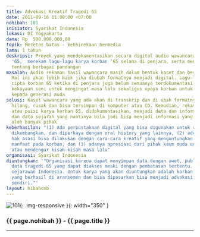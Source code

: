 ```yaml
---
title: Advokasi Kreatif Tragedi 65
date: 2011-09-16 11:08:00 +07:00
nohibah: 101
inisiator: Syarikat Indonesia
lokasi: DI Yogyakarta
dana: Rp  500.000.000,00
topik: Meretas batas - kebhinekaan bermedia
lama: 1 tahun
deskripsi: Proyek yang mendokumentasikan secara digital audio wawancara korban tragedi
  '65,  merekam lagu-lagu karya korban '65 selama di penjara, serta menerbitkan buletin
  tentang berbagai pandangan
masalah: Audio rekaman hasil wawancara masih dalam bentuk kaset dan berisiko rusak.
  Hal ini akan lebih baik jika diubah formatnya menjadi digital. Lagu-lagu hasil karya
  cipta korban 65 ketika di penjara juga belum semuanya terdokumentasi sebagai khasanah
  kekayaan seni untuk mengingat masa lalu sekaligus upaya korban untuk mengingatkan
  kepada generasi muda
solusi: Kaset wawancara yang ada akan di transkrip dan di ubah formatnya agar tidak
  hilang, rusak dan bisa tersimpan di komputer atau CD. Kemudian, rekaman lagu, naratif
  atau puisi karya korban 65, didokumentasikan, menjadi data dan informasi untuk kampanye
  dan data sejarah yang nantinya bila jadi bisa menjadi informasi yang dapat diakses
  oleh banyak pihak
keberhasilan: "(1) Ada perpustakaan digital yang bisa digunakan untuk riset yang bisa
  dikembangkan, dan diperkaya dengan oral history yang lainnya, (2) advokasi korban
  hak asasi bisa dilakukan dengan cara-cara kreatif yang menguntungkan dan memberi
  manfaat pada korban, dan (3) adanya apresiasi dari pihak kaum muda untuk menuliskan
  atau mendengar kisah-kisah masa lalu"
organisasi: Syarikat Indonesia
diuntungkan: '"Organisasi karena dapat menyimpan data dengan awet, publik karena memiliki
  data tragedi 65 yang dapat diakses meski dengan pembatasan tertentu. dan tentunya
  sejarawan Indonesia. Untuk karya yang akan diuntungkan adalah korban, apabila ada
  yang berhasil di aransemen dan bisa dipasarkan bisa menjadi advokasi dari korban
  sendiri."'
layout: hibahcmb
---
```


![101](/static/img/hibahcmb/101.png){: .img-responsive }{: width="350" }

### {{ page.nohibah }} - {{ page.title }}

---
